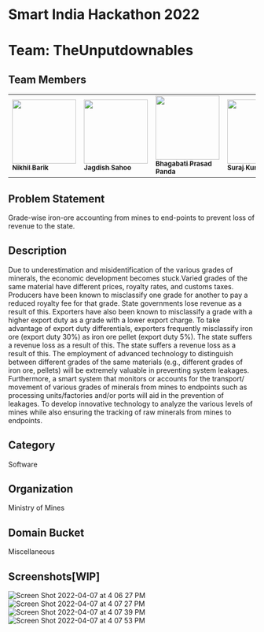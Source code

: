 # Smart India Hackathon 2022

# Team: TheUnputdownables

## Team Members


<div align="center">
<table>
  <tbody><tr>
   <td ><a href="https://github.com/nerdynikhil"><img alt="" src="https://avatars.githubusercontent.com/nerdynikhil" width="130px;"><br><sub><b> Nikhil Barik</b></sub>
   <td ><a href="https://github.com/Jagdish1998"><img alt="" src="https://avatars.githubusercontent.com/Jagdish1998" width="130px;"><br><sub><b> Jagdish Sahoo</b>
   <td ><a href="https://github.com/bhagabati-prasad"><img alt="" src="https://avatars.githubusercontent.com/bhagabati-prasad" width="130px;"><br><sub><b>Bhagabati Prasad Panda </b>
   <td ><a href="https://github.com/skroy07"><img alt="" src="https://avatars.githubusercontent.com/skroy07" width="130px;"><br><sub><b> Suraj Kumar Roy</b></sub>
   <td ><a href="https://github.com/NPriyajit"><img alt="" src="https://avatars.githubusercontent.com/NPriyajit" width="130px;"><br><sub><b> N. Priyajit</b></sub>
   <td ><a href="https://github.com/Pinaki-priya-2021"><img alt="" src="https://avatars.githubusercontent.com/Pinaki-priya-2021" width="130px;"><br><sub><b>Pinaki Priyadarsini Swain</b></sub>
  </tr>
</tbody></table>
</div>

## Problem Statement
Grade-wise iron-ore accounting from mines to end-points to prevent loss of revenue to the state.

## Description
Due to underestimation and misidentification of the various grades of minerals, the economic development becomes stuck.Varied grades of the same material have different prices, royalty rates, and customs taxes. Producers have been known to misclassify one grade for another to pay a reduced royalty fee for that grade. State governments lose revenue as a result of this. Exporters have also been known to misclassify a grade with a higher export duty as a grade with a lower export charge. To take advantage of export duty differentials, exporters frequently misclassify iron ore (export duty 30%) as iron ore pellet (export duty 5%). The state suffers a revenue loss as a result of this. The state suffers a revenue loss as a result of this. The employment of advanced technology to distinguish between different grades of the same materials (e.g., different grades of iron ore, pellets) will be extremely valuable in preventing system leakages. Furthermore, a smart system that monitors or accounts for the transport/ movement of various grades of minerals from mines to endpoints such as processing units/factories and/or ports will aid in the prevention of leakages. To develop innovative technology to analyze the various levels of mines while also ensuring the tracking of raw minerals from mines to endpoints.

## Category
Software

## Organization
Ministry of Mines

## Domain Bucket	
Miscellaneous

## Screenshots[WIP]
![Screen Shot 2022-04-07 at 4 06 27 PM](https://user-images.githubusercontent.com/36399086/162180942-2c9eb84c-8817-494c-9f36-0088f5f399bf.png)
![Screen Shot 2022-04-07 at 4 07 27 PM](https://user-images.githubusercontent.com/36399086/162180974-5b70fbae-2c30-4751-88ce-dff8e6358899.png)
![Screen Shot 2022-04-07 at 4 07 39 PM](https://user-images.githubusercontent.com/36399086/162181000-0217d538-c4fb-417a-a0b6-28d69aa4d6fa.png)
![Screen Shot 2022-04-07 at 4 07 53 PM](https://user-images.githubusercontent.com/36399086/162181024-f0f20c4f-7673-496d-9fdd-ab0c2816fe83.png)

     

